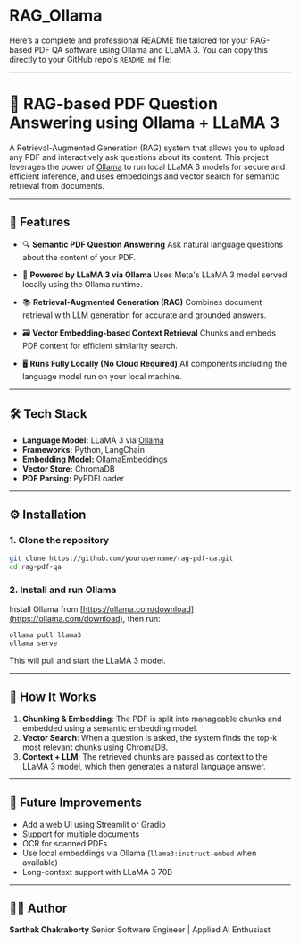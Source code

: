 # RAG_Ollama
Here’s a complete and professional README file tailored for your RAG-based PDF QA software using Ollama and LLaMA 3. You can copy this directly to your GitHub repo's `README.md` file:

---

# 📄 RAG-based PDF Question Answering using Ollama + LLaMA 3

A Retrieval-Augmented Generation (RAG) system that allows you to upload any PDF and interactively ask questions about its content. This project leverages the power of [Ollama](https://ollama.com/) to run local LLaMA 3 models for secure and efficient inference, and uses embeddings and vector search for semantic retrieval from documents.

---

## 🚀 Features

* 🔍 **Semantic PDF Question Answering**
  Ask natural language questions about the content of your PDF.

* 🧠 **Powered by LLaMA 3 via Ollama**
  Uses Meta's LLaMA 3 model served locally using the Ollama runtime.

* 📚 **Retrieval-Augmented Generation (RAG)**
  Combines document retrieval with LLM generation for accurate and grounded answers.

* 🗃️ **Vector Embedding-based Context Retrieval**
  Chunks and embeds PDF content for efficient similarity search.

* 🖥️ **Runs Fully Locally (No Cloud Required)**
  All components including the language model run on your local machine.

---

## 🛠️ Tech Stack

* **Language Model:** LLaMA 3 via [Ollama](https://ollama.com/)
* **Frameworks:** Python, LangChain
* **Embedding Model:** OllamaEmbeddings
* **Vector Store:** ChromaDB
* **PDF Parsing:** PyPDFLoader

---

## ⚙️ Installation

### 1. Clone the repository

```bash
git clone https://github.com/yourusername/rag-pdf-qa.git
cd rag-pdf-qa
```

### 2. Install and run Ollama

Install Ollama from [https://ollama.com/download](https://ollama.com/download), then run:

```bash
ollama pull llama3
ollama serve
```

This will pull and start the LLaMA 3 model.

---

## 🧠 How It Works

1. **Chunking & Embedding**: The PDF is split into manageable chunks and embedded using a semantic embedding model.
2. **Vector Search**: When a question is asked, the system finds the top-k most relevant chunks using ChromaDB.
3. **Context + LLM**: The retrieved chunks are passed as context to the LLaMA 3 model, which then generates a natural language answer.

---

## 🧱 Future Improvements

* Add a web UI using Streamlit or Gradio
* Support for multiple documents
* OCR for scanned PDFs
* Use local embeddings via Ollama (`llama3:instruct-embed` when available)
* Long-context support with LLaMA 3 70B

---

## 🧑‍💻 Author

**Sarthak Chakraborty**
Senior Software Engineer | Applied AI Enthusiast
